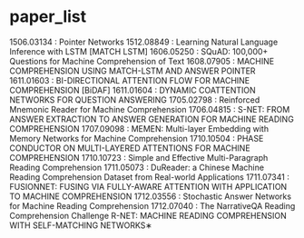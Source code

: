 # paper_list
1506.03134 : Pointer Networks
1512.08849 : Learning Natural Language Inference with LSTM [MATCH LSTM]
1606.05250 : SQuAD: 100,000+ Questions for Machine Comprehension of Text
1608.07905 : MACHINE COMPREHENSION USING MATCH-LSTM AND ANSWER POINTER
1611.01603 : BI-DIRECTIONAL ATTENTION FLOW FOR MACHINE COMPREHENSION [BiDAF]
1611.01604 : DYNAMIC COATTENTION NETWORKS FOR QUESTION ANSWERING
1705.02798 : Reinforced Mnemonic Reader for Machine Comprehension
1706.04815 : S-NET: FROM ANSWER EXTRACTION TO ANSWER GENERATION FOR MACHINE READING COMPREHENSION
1707.09098 : MEMEN: Multi-layer Embedding with Memory Networks for Machine Comprehension
1710.10504 : PHASE CONDUCTOR ON MULTI-LAYERED ATTENTIONS FOR MACHINE COMPREHENSION
1710.10723 : Simple and Effective Multi-Paragraph Reading Comprehension
1711.05073 : DuReader: a Chinese Machine Reading Comprehension Dataset from Real-world Applications
1711.07341 : FUSIONNET: FUSING VIA FULLY-AWARE ATTENTION WITH APPLICATION TO MACHINE COMPREHENSION
1712.03556 : Stochastic Answer Networks for Machine Reading Comprehension
1712.07040 : The NarrativeQA Reading Comprehension Challenge
R-NET: MACHINE READING COMPREHENSION WITH SELF-MATCHING NETWORKS∗